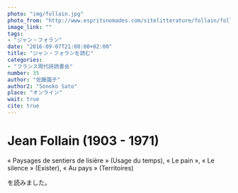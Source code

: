 ```yaml
---
photo: "img/follain.jpg"
photo_from: "http://www.espritsnomades.com/sitelitterature/follain/follain.html"
image_link: ""
tags:
- "ジャン・フォラン"
date: "2016-09-07T21:00:00+02:00"
title: "ジャン・フォランを読む"
categories:
- "フランス現代詩読書会"
number: 35
author: "佐藤園子"
author2: "Sonoko Sato"
place: "オンライン"
wait: true
cite: true
---
```



# Jean Follain (1903 - 1971)

« Paysages de sentiers de lisière » (Usage du temps), « Le pain », « Le silence »  (Exister), « Au pays » (Territoires) 

を読みました。
